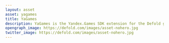```yaml
---
layout: asset
asset: yagames
title: YaGames
description: YaGames is the Yandex.Games SDK extension for the Defold game engine.
opengraph_image: https://defold.com/images/asset-nohero.jpg
twitter_image: https://defold.com/images/asset-nohero.jpg
---
```


